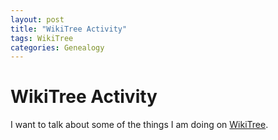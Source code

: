 ```yaml
---
layout: post
title: "WikiTree Activity"
tags: WikiTree
categories: Genealogy
---
```

# WikiTree Activity

I want to talk about some of the things I am doing on [WikiTree](www.wikitree.com).
